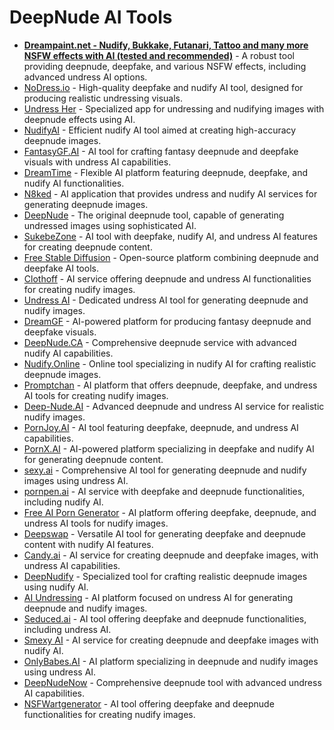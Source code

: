 # DeepNude AI Tools

* **[Dreampaint.net - Nudify, Bukkake, Futanari, Tattoo and many more NSFW effects with AI (tested and recommended)](https://www.dreampaint.net/?utm_source=github&utm_medium=paolinsta&utm_campaign=AI-list-2)** - A robust tool providing deepnude, deepfake, and various NSFW effects, including advanced undress AI options.
* [NoDress.io](https://nodress.io) - High-quality deepfake and nudify AI tool, designed for producing realistic undressing visuals.
* [Undress Her](https://undressher.app) - Specialized app for undressing and nudifying images with deepnude effects using AI.
* [NudifyAI](https://nudify-ai.online/) - Efficient nudify AI tool aimed at creating high-accuracy deepnude images.
* [FantasyGF.AI](https://fantasygf.ai/generate-image) - AI tool for crafting fantasy deepnude and deepfake visuals with undress AI capabilities.
* [DreamTime](https://www.dreamtime.tech/) - Flexible AI platform featuring deepnude, deepfake, and nudify AI functionalities.
* [N8ked](https://www.n8ked.app/) - AI application that provides undress and nudify AI services for generating deepnude images.
* [DeepNude](https://deepnude.cc/) - The original deepnude tool, capable of generating undressed images using sophisticated AI.
* [SukebeZone](https://www.sukebezone.com/) - AI tool with deepfake, nudify AI, and undress AI features for creating deepnude content.
* [Free Stable Diffusion](https://teletype.in/@hackfreaks/oBOsvUcck5D) - Open-source platform combining deepnude and deepfake AI tools.
* [Clothoff](https://clothoff.io/it) - AI service offering deepnude and undress AI functionalities for creating nudify images.
* [Undress AI](https://undress.app/) - Dedicated undress AI tool for generating deepnude and nudify images.
* [DreamGF](https://dreamgf.ai/) - AI-powered platform for producing fantasy deepnude and deepfake visuals.
* [DeepNude.CA](https://deepnude.ca/) - Comprehensive deepnude service with advanced nudify AI capabilities.
* [Nudify.Online](https://www.nudify.online/) - Online tool specializing in nudify AI for crafting realistic deepnude images.
* [Promptchan](https://promptchan.ai/) - AI platform that offers deepnude, deepfake, and undress AI tools for creating nudify images.
* [Deep-Nude.AI](https://www.deep-nude.ai/) - Advanced deepnude and undress AI service for realistic nudify images.
* [PornJoy.AI](https://pornjoy.ai/) - AI tool featuring deepfake, deepnude, and undress AI capabilities.
* [PornX.AI](https://pornx.ai/) - AI-powered platform specializing in deepfake and nudify AI for generating deepnude content.
* [sexy.ai](https://sexy.ai/) - Comprehensive AI tool for generating deepnude and nudify images using undress AI.
* [pornpen.ai](https://pornpen.ai/) - AI service with deepfake and deepnude functionalities, including nudify AI.
* [Free AI Porn Generator](https://ai-porn.ai/) - AI platform offering deepfake, deepnude, and undress AI tools for nudify images.
* [Deepswap](https://www.deepswap.ai/) - Versatile AI tool for generating deepfake and deepnude content with nudify AI features.
* [Candy.ai](https://candy.ai/discover) - AI service for creating deepnude and deepfake images, with undress AI capabilities.
* [DeepNudify](https://deepnudify.com/) - Specialized tool for crafting realistic deepnude images using nudify AI.
* [AI Undressing](https://undressing.io/) - AI platform focused on undress AI for generating deepnude and nudify images.
* [Seduced.ai](https://www.seduced.ai/) - AI tool offering deepfake and deepnude functionalities, including undress AI.
* [Smexy AI](https://www.smexy.ai/) - AI service for creating deepnude and deepfake images with nudify AI.
* [OnlyBabes.AI](https://www.onlybabes.ai/) - AI platform specializing in deepnude and nudify images using undress AI.
* [DeepNudeNow](https://deepnudenow.com/) - Comprehensive deepnude tool with advanced undress AI capabilities.
* [NSFWartgenerator](https://www.nsfwartgenerator.ai/) - AI tool offering deepfake and deepnude functionalities for creating nudify images.
